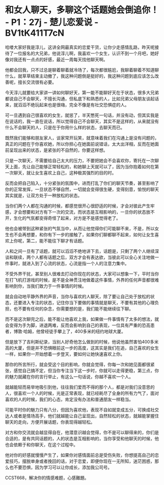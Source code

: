 # 和女人聊天，多聊这个话题她会倒追你！ - P1：27j - 楚儿恋爱说 - BV1tK411T7cN

哈喽大家好我是淳儿，这讲全网最真实的恋爱干货，让你少走感情乱路，昨天呢接待了一位报名的大兄弟，他说淳儿啊，我喜欢一个女生，认识不到一个月吧，她好像对我还有一点点的好感，最近一周每天找他聊天啊。

他都会回我，只不过总是聊着聊着就冷场了，每次都很尴尬，我聊着聊着不知道聊什么，就草草结束主动撤了，我这种问题倒是挺好的，我这种问题到底应该怎么改善呢，擅长交流很有必要。

今天淳儿就要给大家讲一讲如何聊好天，第一能不能聊好天在于状态，很多大兄弟都说自己不会聊天，不擅长沟通，但私底下和熟悉的人，比如兄弟父母朋友谈起话来，就滔滔不绝玩起来也是很嗨，完全不像是有社交恐惧症的人。

可一旦遇到自己很喜欢的女生，就慫了，半天憋死一句话，并没有动，但其实我是在说话的，我一直在说话，所以觉得自己不会聊天，其实不是这样的，从来就没有什么不会聊天的人，只是在于你用什么样的状态，去聊天而已。

既然我们能够和朋友家人，谈家常开玩笑，就意味着我们在沟通上是没有问题的，真正的问题在于你喜欢她，所以你担心在她面前说错话，太大出洋相，反而在她面前呈现出来的状态，是紧张的不自然的，你要这样想。

只是一次聊天，不需要给自己太大的压力，不要把她会不会喜欢你，寄托在一次聊天上面，先让自己能够正常轻松的，和她聊上天就可以了，因为当你抱着如何在第一次聊天，就让女生喜欢上自己，这种极其强烈的目的时。

反而会把自己陷入，十分紧张的氛围中，进而打乱了你们的聊天节奏，甚至影响了你的正常发挥，一旦状态不够自然，一切就会变得很生硬，变得刻意，愉悦的聊天其实就是，让双方处于一种放松的状态。

当你们两个人都在沟通的时候，都感觉很开心很舒适的时候，才会对彼此产生牢感，才会想要和对方有下一次的交流，而状态是互相影响的，一旦你的状态放不开，生化的气氛都变得奇怪了起来，对方是不是感觉得老了。

他也会被带到这种紧张的气氛当中，从而让他觉得你们可能聊不来，不是，所以女生也不会再想要，和你有下一步的接触了，如果你们聊都聊不起来，如何让女生喜欢上你呢，第二，能不能往下聊才有话题。

人和之间一旦有了话题，就可以滔滔不绝地讲下去，话题是，只剩了两个人继续深谈和联续，两个人都有话题之后，双方才会有表达欲，当彼此可以全心关注地做一件事时，就进入到了心流的状态，心流是指一个人的注意力集中。

不受外界干扰，甚至别人很难去打动你现在的状态，大家可以想象一下，平时当你在打飞机打游戏的时候，是不是全神贯注地做着这件事情，外界的任何声音都很难影响到你，当我们致力于一件事情的时候。

就会自动地平静外界的声音，当你与喜欢的人聊天，除了要让自己处于放松的状态，还要进入专注的状态，记住你当下要做的事情就是聊天，不要有其他的心理负担，也不要有任何的杂念，你需要想的是，我们能不能继续往下聊。

而不是这次聊完之后，能不能让他喜欢上我，如果做一件事情有了太多的想法，就会变得为手为脚，进退两难，反而会影响到自己的表现，一位具有严重的恐高患者，博敦·哈姆，他曾经徒手攀上了，400多米的纽约地球大厦。

但是放下了吉利斯纪录，当别人好奇他怎么做到的时候，他说他虽然害怕400多米高的大厦，但是并不恐惧眼前这一步的高度，这其实是我们在追，自己喜欢的女生一样，如果你一开始想着一步登天，要如何让她快速喜欢上你。

那你的所言所行，就会受这个目的影响，你就会觉得，你每一次和她见面都很紧张，感觉自己搞不定，但当你专注当下这一步时，你就可以走得更稳，第三点，你的魅力就藏在你的言行举止，有这么一句话说，你越不喜欢一个人。

就越能轻而易举地吸引到他，往往我们爱而不得的那个人，都是对我们没意思的人，很喜欢一个人的时候，光是正常表现，就已经耗尽了全身的所有力气了，面对喜欢的人的时候，我们的心态，肯定没有办法和普通朋友一样稳当。

可能平时你的魅力只有八分，但因为喜欢他，表现不自如就变成五分，可换成社交达人或者是情场高手，他们就越能让自己呈现出，自然轻松的状态，就越能掌握住聊天的走向，方便开展话题，你表现得越轻松。

对方和你交流就会越显得自在，他潜意识越会觉得，你不是可以聊得来的，你们是合适的，是有共同话题的，人的状态是互相影响的，当你享受和他聊天的时候，他也会依赖于和你聊天，在这个过程中。

他对你的好感就慢慢产生了，如果你对感情面前总是受伤失败，你想提高自己的恋爱技巧，摆脱单身或者挽回的话，对于恋爱，即便你现在一无所知，迷茫困惑，那么也不要恐惧，因为学习可以让你成长，添加我公司号。

CCST668，解决你的情感难题，心感難題。